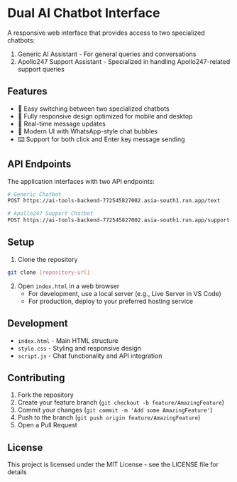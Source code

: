 # Dual AI Chatbot Interface

A responsive web interface that provides access to two specialized chatbots:
1. Generic AI Assistant - For general queries and conversations
2. Apollo247 Support Assistant - Specialized in handling Apollo247-related support queries

## Features

- 🔄 Easy switching between two specialized chatbots
- 📱 Fully responsive design optimized for mobile and desktop
- 💬 Real-time message updates
- 🎨 Modern UI with WhatsApp-style chat bubbles
- ⌨️ Support for both click and Enter key message sending

## API Endpoints

The application interfaces with two API endpoints:

```bash
# Generic Chatbot
POST https://ai-tools-backend-772545827002.asia-south1.run.app/text

# Apollo247 Support Chatbot
POST https://ai-tools-backend-772545827002.asia-south1.run.app/support
```

## Setup

1. Clone the repository
```bash
git clone [repository-url]
```

2. Open `index.html` in a web browser
   - For development, use a local server (e.g., Live Server in VS Code)
   - For production, deploy to your preferred hosting service

## Development

- `index.html` - Main HTML structure
- `style.css` - Styling and responsive design
- `script.js` - Chat functionality and API integration

## Contributing

1. Fork the repository
2. Create your feature branch (`git checkout -b feature/AmazingFeature`)
3. Commit your changes (`git commit -m 'Add some AmazingFeature'`)
4. Push to the branch (`git push origin feature/AmazingFeature`)
5. Open a Pull Request

## License

This project is licensed under the MIT License - see the LICENSE file for details